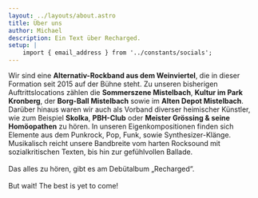 ```yaml
---
layout: ../layouts/about.astro
title: Über uns
author: Michael
description: Ein Text über Recharged.
setup: |
    import { email_address } from '../constants/socials';
---
```


Wir sind eine **Alternativ-Rockband aus dem Weinviertel**, die in dieser Formation seit 2015 auf der Bühne steht. Zu unseren bisherigen Auftrittslocations zählen die **Sommerszene Mistelbach**, **Kultur im Park Kronberg**, der **Borg-Ball Mistelbach** sowie im **Alten Depot Mistelbach**. Darüber hinaus waren wir auch als Vorband diverser heimischer Künstler, wie zum Beispiel **Skolka**, **PBH-Club** oder **Meister Grössing & seine Homöopathen** zu hören.
In unseren Eigenkompositionen finden sich Elemente aus dem Punkrock, Pop, Funk, sowie Synthesizer-Klänge. Musikalisch reicht unsere Bandbreite vom harten Rocksound mit sozialkritischen Texten, bis hin zur gefühlvollen Ballade. 
&nbsp;<br>
&nbsp;<br>
Das alles zu hören, gibt es am Debütalbum „Recharged“.
&nbsp;<br>
&nbsp;<br>
But wait! The best is yet to come!